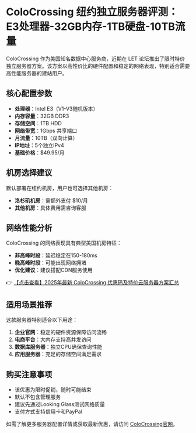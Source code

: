 # ColoCrossing 纽约独立服务器评测：E3处理器-32GB内存-1TB硬盘-10TB流量

ColoCrossing 作为美国知名数据中心服务商，近期在 LET 论坛推出了限时特价独立服务器方案。该方案以高性价比的硬件配置和稳定的网络表现，特别适合需要高性能服务器的建站用户。

## 核心配置参数

- **处理器**：Intel E3（V1-V3随机版本）
- **内存容量**：32GB DDR3
- **存储空间**：1TB HDD
- **网络带宽**：1Gbps 共享端口
- **月流量**：10TB（双向计算）
- **IP地址**：5个独立IPv4
- **基础价格**：$49.95/月

## 机房选择建议

默认部署在纽约机房，用户也可选择其他机房：
- **洛杉矶机房**：需额外支付 $10/月
- **其他机房**：具体费用需咨询客服

## 网络性能分析

ColoCrossing 的网络表现具有典型美国机房特征：
- **非高峰时段**：延迟稳定在150-180ms
- **晚高峰时段**：可能出现网络拥堵
- **优化建议**：建议搭配CDN服务使用

👉 [【点击查看】2025年最新 ColoCrossing 优惠码及特价云服务器方案汇总](https://bit.ly/ColoCrossing)

## 适用场景推荐

这款服务器特别适合以下用途：
1. **企业官网**：稳定的硬件资源保障访问流畅
2. **电商平台**：大内存支持高并发访问
3. **数据库服务器**：独立CPU确保查询性能
4. **应用服务器**：充足的存储空间满足需求

## 购买注意事项

- 该优惠为限时促销，随时可能结束
- 默认不包含管理服务
- 建议先通过Looking Glass测试网络质量
- 支付方式支持信用卡和PayPal

如需了解更多服务器配置详情或获取最新优惠，请访问 [ColoCrossing官网](https://bit.ly/ColoCrossing)。
